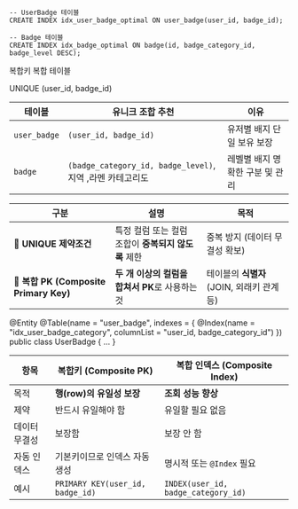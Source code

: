 ```
-- UserBadge 테이블
CREATE INDEX idx_user_badge_optimal ON user_badge(user_id, badge_id);

-- Badge 테이블  
CREATE INDEX idx_badge_optimal ON badge(id, badge_category_id, badge_level DESC);
```

복합키 복합 테이블


UNIQUE (user_id, badge_id)

| 테이블          | 유니크 조합 추천                                        | 이유                 |
| ------------ | ------------------------------------------------ | ------------------ |
| `user_badge` | `(user_id, badge_id)`                            | 유저별 배지 단일 보유 보장    |
| `badge`      | `(badge_category_id, badge_level)`, 지역 ,라멘 카테고리도 | 레벨별 배지 명확한 구분 및 관리 |


|구분|설명|목적|
|---|---|---|
|🔸 **UNIQUE 제약조건**|특정 컬럼 또는 컬럼 조합이 **중복되지 않도록** 제한|중복 방지 (데이터 무결성 확보)|
|🔸 **복합 PK (Composite Primary Key)**|**두 개 이상의 컬럼을 합쳐서 PK**로 사용하는 것|테이블의 **식별자** (JOIN, 외래키 관계 등)|ㅖ
@Entity
@Table(name = "user_badge", indexes = {
    @Index(name = "idx_user_badge_category", columnList = "user_id, badge_category_id")
})
public class UserBadge {
    ...
}

|항목|복합키 (Composite PK)|복합 인덱스 (Composite Index)|
|---|---|---|
|목적|**행(row)의 유일성 보장**|**조회 성능 향상**|
|제약|반드시 유일해야 함|유일할 필요 없음|
|데이터 무결성|보장함|보장 안 함|
|자동 인덱스|기본키이므로 인덱스 자동 생성|명시적 또는 `@Index` 필요|
|예시|`PRIMARY KEY(user_id, badge_id)`|`INDEX(user_id, badge_category_id)`|